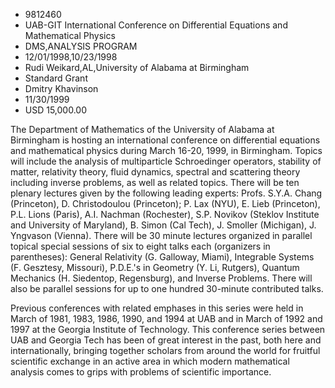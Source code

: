 
* 9812460
* UAB-GIT International Conference on Differential Equations and Mathematical Physics
* DMS,ANALYSIS PROGRAM
* 12/01/1998,10/23/1998
* Rudi Weikard,AL,University of Alabama at Birmingham
* Standard Grant
* Dmitry Khavinson
* 11/30/1999
* USD 15,000.00

The Department of Mathematics of the University of Alabama at Birmingham is
hosting an international conference on differential equations and mathematical
physics during March 16-20, 1999, in Birmingham. Topics will include the
analysis of multiparticle Schroedinger operators, stability of matter,
relativity theory, fluid dynamics, spectral and scattering theory including
inverse problems, as well as related topics. There will be ten plenary lectures
given by the following leading experts: Profs. S.Y.A. Chang (Princeton), D.
Christodoulou (Princeton); P. Lax (NYU), E. Lieb (Princeton), P.L. Lions
(Paris), A.I. Nachman (Rochester), S.P. Novikov (Steklov Institute and
University of Maryland), B. Simon (Cal Tech), J. Smoller (Michigan), J. Yngvason
(Vienna). There will be 30 minute lectures organized in parallel topical special
sessions of six to eight talks each (organizers in parentheses): General
Relativity (G. Galloway, Miami), Integrable Systems (F. Gesztesy, Missouri),
P.D.E.'s in Geometry (Y. Li, Rutgers), Quantum Mechanics (H. Siedentop,
Regensburg), and Inverse Problems. There will also be parallel sessions for up
to one hundred 30-minute contributed talks.

Previous conferences with related emphases in this series were held in March of
1981, 1983, 1986, 1990, and 1994 at UAB and in March of 1992 and 1997 at the
Georgia Institute of Technology. This conference series between UAB and Georgia
Tech has been of great interest in the past, both here and internationally,
bringing together scholars from around the world for fruitful scientific
exchange in an active area in which modern mathematical analysis comes to grips
with problems of scientific importance.
